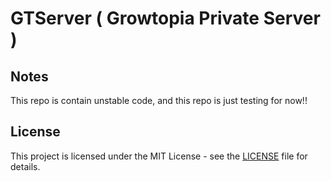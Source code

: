 # GTServer ( Growtopia Private Server )

## Notes

This repo is contain unstable code, and this repo is just testing for now!!

## License

This project is licensed under the MIT License - see the [LICENSE](LICENSE) file for details.
